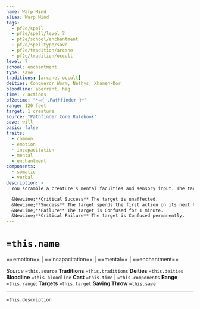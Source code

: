 ```yaml
---
name: Warp Mind
alias: Warp Mind
tags:
  - pf2e/spell
  - pf2e/spell/level_7
  - pf2e/school/enchantment
  - pf2e/spelltype/save
  - pf2e/tradition/arcane
  - pf2e/tradition/occult
level: 7
school: enchantment
type: save
traditions: [arcane, occult]
deities: Conqueror Worm, Nethys, Xhamen-Dor
bloodline: aberrant, hag
time: 2 actions
pf2etime: "*⬺{ .Pathfinder }*"
range: 120 feet
target: 1 creature
source: "Pathfinder Core Rulebook"
save: will
basic: false
traits:
  - common
  - emotion
  - incapacitation
  - mental
  - enchantment
components:
  - somatic
  - verbal
description: >
  You scramble a creature's mental faculties and sensory input. The target must attempt a Will saving throw. Regardless of the result of that save, the target is then temporarily immune for 10 minutes. Warp mind's effects happen instantly, so dispel magic and other effects that counteract spells can't counteract them. However, alter reality, miracle, primal phenomenon, restoration, or wish can still counteract the effects.

  &NewLine;**Critical Success** The target is unaffected.
  &NewLine;**Success** The target spends the first action on its next turn with the [[Confused]] condition.
  &NewLine;**Failure** The target is Confused for 1 minute.
  &NewLine;**Critical Failure** The target is Confused permanently.
---
```

# `=this.name`
==emotion== | ==incapacitation== | ==mental== | ==enchantment==

*Source* `=this.source`
**Traditions** `=this.traditions`
**Deities** `=this.deities`
**Bloodline** `=this.bloodline`
**Cast** `=this.time` | `=this.components`
**Range** `=this.range`; **Targets** `=this.target`
**Saving Throw** `=this.save`

***
`=this.description`